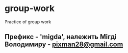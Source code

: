 # group-work
Practice of group work

## Префикс - 'migda', належить Мігді Володимиру - pixman28@gmail.com

